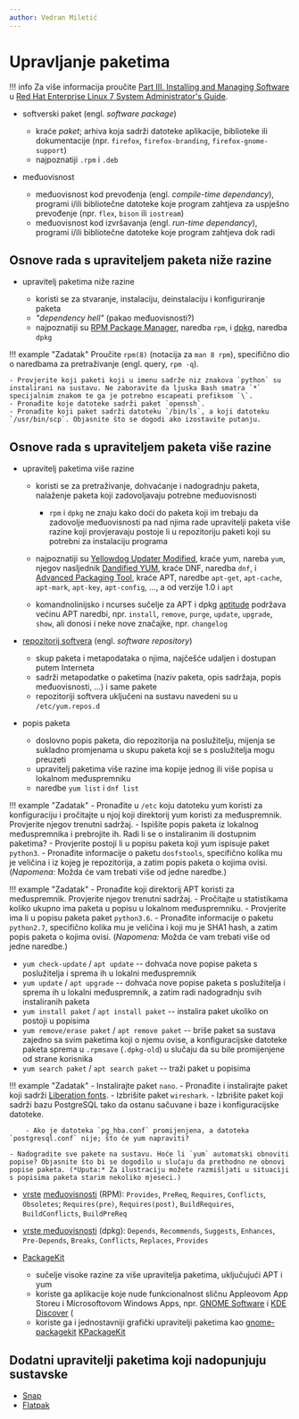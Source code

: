 ```yaml
---
author: Vedran Miletić
---
```


# Upravljanje paketima

!!! info
    Za više informacija proučite [Part III. Installing and Managing Software](https://access.redhat.com/documentation/en-us/red_hat_enterprise_linux/7/html/system_administrators_guide/part-installing_and_managing_software) u [Red Hat Enterprise Linux 7 System Administrator's Guide](https://access.redhat.com/documentation/en-us/red_hat_enterprise_linux/7/html/system_administrators_guide/index).

- softverski paket (engl. *software package*)

    - kraće *paket*; arhiva koja sadrži datoteke aplikacije, biblioteke ili dokumentacije (npr. `firefox`, `firefox-branding`, `firefox-gnome-support`)
    - najpoznatiji `.rpm` i `.deb`

- međuovisnost

    - međuovisnost kod prevođenja (engl. *compile-time dependancy*), programi i/ili bibliotečne datoteke koje program zahtjeva za uspješno prevođenje (npr. `flex`, `bison` ili `iostream`)
    - međuovisnost kod izvršavanja (engl. *run-time dependancy*), programi i/ili bibliotečne datoteke koje program zahtjeva dok radi

## Osnove rada s upraviteljem paketa niže razine

- upravitelj paketima niže razine

    - koristi se za stvaranje, instalaciju, deinstalaciju i konfiguriranje paketa
    - *"dependency hell"* (pakao međuovisnosti?)
    - najpoznatiji su [RPM Package Manager](https://rpm.org/), naredba `rpm`, i [dpkg](https://wiki.debian.org/Teams/Dpkg), naredba `dpkg`

!!! example "Zadatak"
    Proučite `rpm(8)` (notacija za `man 8 rpm`), specifično dio o naredbama za pretraživanje (engl. query, `rpm -q`).

    - Provjerite koji paketi koji u imenu sadrže niz znakova `python` su instalirani na sustavu. Ne zaboravite da ljuska Bash smatra `*` specijalnim znakom te ga je potrebno escapeati prefiksom `\`.
    - Pronađite koje datoteke sadrži paket `openssh`.
    - Pronađite koji paket sadrži datoteku `/bin/ls`, a koji datoteku `/usr/bin/scp`. Objasnite što se dogodi ako izostavite putanju.

## Osnove rada s upraviteljem paketa više razine

- upravitelj paketima više razine

    - koristi se za pretraživanje, dohvaćanje i nadogradnju paketa, nalaženje paketa koji zadovoljavaju potrebne međuovisnosti

        - `rpm` i `dpkg` ne znaju kako doći do paketa koji im trebaju da zadovolje međuovisnosti pa nad njima rade upravitelji paketa više razine koji provjeravaju postoje li u repozitoriju paketi koji su potrebni za instalaciju programa

    - najpoznatiji su [Yellowdog Updater Modified](http://yum.baseurl.org/), kraće yum, nareba `yum`, njegov nasljednik [Dandified YUM](https://github.com/rpm-software-management/dnf), kraće DNF, naredba `dnf`, i [Advanced Packaging Tool](https://wiki.debian.org/Apt), kraće APT, naredbe `apt-get`, `apt-cache`, `apt-mark`, `apt-key`, `apt-config`, ..., a od verzije 1.0 i `apt`
    - komandnolinijsko i ncurses sučelje za APT i dpkg [aptitude](https://wiki.debian.org/Aptitude) podržava većinu APT naredbi, npr. `install`, `remove`, `purge`, `update`, `upgrade`, `show`, ali donosi i neke nove značajke, npr. `changelog`

- [repozitorij softvera](https://en.wikipedia.org/wiki/Software_repository) (engl. *software repository*)

    - skup paketa i metapodataka o njima, najčešće udaljen i dostupan putem Interneta
    - sadrži metapodatke o paketima (naziv paketa, opis sadržaja, popis međuovisnosti, ...) i same pakete
    - repozitoriji softvera uključeni na sustavu navedeni su u `/etc/yum.repos.d`

- popis paketa

    - doslovno popis paketa, dio repozitorija na poslužitelju, mijenja se sukladno promjenama u skupu paketa koji se s poslužitelja mogu preuzeti
    - upravitelj paketima više razine ima kopije jednog ili više popisa u lokalnom međuspremniku
    - naredbe `yum list` i `dnf list`

!!! example "Zadatak"
    - Pronađite u `/etc` koju datoteku yum koristi za konfiguraciju i pročitajte u njoj koji direktorij yum koristi za međuspremnik. Provjerite njegov trenutni sadržaj.
    - Ispišite popis paketa iz lokalnog međuspremnika i prebrojite ih. Radi li se o instaliranim ili dostupnim paketima?
    - Provjerite postoji li u popisu paketa koji yum ispisuje paket `python3`.
    - Pronađite informacije o paketu `dosfstools`, specifično kolika mu je veličina i iz kojeg je repozitorija, a zatim popis paketa o kojima ovisi. (*Napomena:* Možda će vam trebati više od jedne naredbe.)

!!! example "Zadatak"
    - Pronađite koji direktorij APT koristi za međuspremnik. Provjerite njegov trenutni sadržaj.
    - Pročitajte u statistikama koliko ukupno ima paketa u popisu u lokalnom međuspremniku.
    - Provjerite ima li u popisu paketa paket `python3.6`.
    - Pronađite informacije o paketu `python2.7`, specifično kolika mu je veličina i koji mu je SHA1 hash, a zatim popis paketa o kojima ovisi. (*Napomena:* Možda će vam trebati više od jedne naredbe.)

- `yum check-update` / `apt update` -- dohvaća nove popise paketa s poslužitelja i sprema ih u lokalni međuspremnik
- `yum update` / `apt upgrade` -- dohvaća nove popise paketa s poslužitelja i sprema ih u lokalni međuspremnik, a zatim radi nadogradnju svih instaliranih paketa
- `yum install paket` / `apt install paket` -- instalira paket ukoliko on postoji u popisima
- `yum remove/erase paket` / `apt remove paket` -- briše paket sa sustava zajedno sa svim paketima koji o njemu ovise, a konfiguracijske datoteke paketa sprema u `.rpmsave` (`.dpkg-old`) u slučaju da su bile promijenjene od strane korisnika
- `yum search paket` / `apt search paket` -- traži paket u popisima

!!! example "Zadatak"
    - Instalirajte paket `nano`.
    - Pronađite i instalirajte paket koji sadrži [Liberation fonts](https://www.redhat.com/en/blog/liberation-fonts).
    - Izbrišite paket `wireshark`.
    - Izbrišite paket koji sadrži bazu PostgreSQL tako da ostanu sačuvane i baze i konfiguracijske datoteke.

        - Ako je datoteka `pg_hba.conf` promijenjena, a datoteka `postgresql.conf` nije; što će yum napraviti?

    - Nadogradite sve pakete na sustavu. Hoće li `yum` automatski obnoviti popise? Objasnite što bi se dogodilo u slučaju da prethodno ne obnovi popise paketa. (*Uputa:* Za ilustraciju možete razmišljati u situaciji s popisima paketa starim nekoliko mjeseci.)

- [vrste](https://rpm-software-management.github.io/rpm/manual/dependencies.html) [međuovisnosti](https://rpm-software-management.github.io/rpm/manual/more_dependencies.html) (RPM): `Provides`, `PreReq`, `Requires`, `Conflicts`, `Obsoletes`; `Requires(pre)`, `Requires(post)`, `BuildRequires`, `BuildConflicts`, `BuildPreReq`
- [vrste međuovisnosti](https://www.debian.org/doc/debian-policy/ch-relationships.html) (dpkg): `Depends`, `Recommends`, `Suggests`, `Enhances`, `Pre-Depends`, `Breaks`, `Conflicts`, `Replaces`, `Provides`

- [PackageKit](https://www.freedesktop.org/software/PackageKit/)

    - sučelje visoke razine za više upravitelja paketima, uključujući APT i yum
    - koriste ga aplikacije koje nude funkcionalnost sličnu Appleovom App Storeu i Microsoftovom Windows Apps, npr. [GNOME Software](https://wiki.gnome.org/Apps/Software) i [KDE Discover](https://userbase.kde.org/Discover) (
    - koriste ga i jednostavniji grafički upravitelji paketima kao [gnome-packagekit](https://help.gnome.org/users/gnome-packagekit/stable/) [KPackageKit](https://userbase.kde.org/KPackageKit)

## Dodatni upravitelji paketima koji nadopunjuju sustavske

- [Snap](https://snapcraft.io/)
- [Flatpak](https://flatpak.org/)
